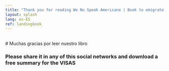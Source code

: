 ```yaml
---
title: "Thank you for reading We No Speak Americano | Book to emigrate to United States"
layout: splash
lang: es-ES
ref: landingbook
---
```


<br>
# Muchas gracias por leer nuestro libro

### Please share it in any of this social networks and download a free summary for the VISAS

<br>
